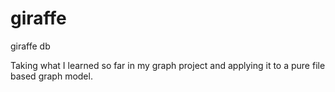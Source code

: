 # giraffe
giraffe db

Taking what I learned so far in my graph project and applying it to a pure file based graph model.
